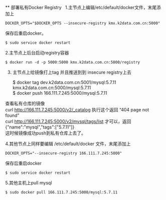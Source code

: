 ** 部署私有Docker Registry  
1.主节点上编辑/etc/default/docker文件，末尾添加上  

    DOCKER_OPTS="$DOCKER_OPTS --insecure-registry kmx.k2data.com.cn:5000"

保存后重启docker。    

    $ sudo service docker restart  

2.主节点上后台启动registry容器  

    $ docker run -d -p 5000:5000 kmx.k2data.com.cn:5000/registry  

3. 主节点上给镜像打上tag 并且推送到到 insecure registry上去  

    $ docker tag dev.k2data.com.cn:5001/mysql:5.7.11 kmx.k2data.com.cn:5000/mysql:5.7.11  
    $ docker push 166.111.7.245:5000/mysql:5.7.11  

查看私有仓库的镜像  
curl http://166.111.7.245:5000/v2/_catalog 执行这个返回 “404 page not found”  
curl http://166.111.7.245:5000/v2/mysql/tags/list 才可以，返回 {"name":"mysql","tags":["5.7.11"]}  
这时候镜像成功push到私有仓库上去了。  

4.其他节点上同样要编辑 /etc/default/docker 文件，末尾添加上  

    DOCKER_OPTS="--insecure-registry 166.111.7.245:5000"  

保存后重启docker  

    $ sudo service docker restart  

5.其他主机上pull mysql  

    $ sudo docker pull 166.111.7.245:5000/mysql:5.7.11  
